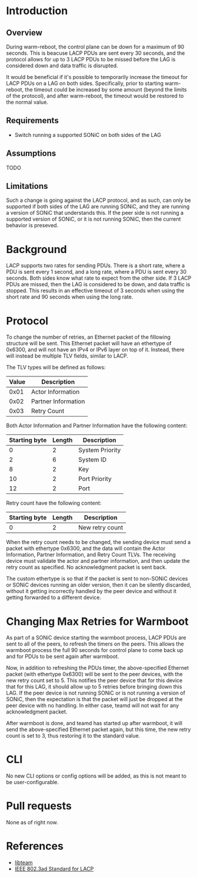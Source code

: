 # Introduction
## Overview

During warm-reboot, the control plane can be down for a maximum of 90 seconds.
This is beacuse LACP PDUs are sent every 30 seconds, and the protocol allows for
up to 3 LACP PDUs to be missed before the LAG is considered down and data
traffic is disrupted.

It would be beneficial if it's possible to temporarily increase the timeout for
LACP PDUs on a LAG on both sides. Specifically, prior to starting warm-reboot,
the timeout could be increased by some amount (beyond the limits of the
protocol), and after warm-reboot, the timeout would be restored to the normal
value.

## Requirements

- Switch running a supported SONiC on both sides of the LAG

## Assumptions

TODO

## Limitations


Such a change is going against the LACP protocol, and as such, can only be
supported if both sides of the LAG are running SONiC, and they are running a
version of SONiC that understands this. If the peer side is not running a
supported version of SONiC, or it is not running SONiC, then the current
behavior is preseved.

# Background

LACP supports two rates for sending PDUs. There is a short rate, where a PDU is
sent every 1 second, and a long rate, where a PDU is sent every 30 seconds. Both
sides know what rate to expect from the other side. If 3 LACP PDUs are missed,
then the LAG is considered to be down, and data traffic is stopped. This results
in an effective timeout of 3 seconds when using the short rate and 90 seconds
when using the long rate.

# Protocol

To change the number of retries, an Ethernet packet of the fillowing structure
will be sent. This Ethernet packet will have an ethertype of 0x6300, and will
not have an IPv4 or IPv6 layer on top of it. Instead, there will instead be
multiple TLV fields, similar to LACP.

The TLV types will be defined as follows:

| Value | Description         |
|-------|---------------------|
| 0x01  | Actor Information   |
| 0x02  | Partner Information |
| 0x03  | Retry Count         |

Both Actor Information and Partner Information have the following content:

| Starting byte | Length | Description     |
|---------------|--------|-----------------|
|      0        |   2    | System Priority |
|      2        |   6    | System ID       |
|      8        |   2    | Key             |
|     10        |   2    | Port Priority   |
|     12        |   2    | Port            |

Retry count have the following content:

| Starting byte | Length | Description     |
|---------------|--------|-----------------|
|      0        |   2    | New retry count |

When the retry count needs to be changed, the sending device must send a packet
with ethertype 0x6300, and the data will contain the Actor Information, Partner
Information, and Retry Count TLVs. The receiving device must validate the actor
and partner information, and then update the retry count as specified. No
acknowledgment packet is sent back.

The custom ethertype is so that if the packet is sent to non-SONiC devices
or SONiC devices running an older version, then it can be silently discarded,
without it getting incorrectly handled by the peer device and without it getting
forwarded to a different device.

# Changing Max Retries for Warmboot

As part of a SONiC device starting the warmboot process, LACP PDUs are sent to
all of the peers, to refresh the timers on the peers. This allows the warmboot
process the full 90 seconds for control plane to come back up and for PDUs to be
sent again after warmboot.

Now, in addition to refreshing the PDUs timer, the above-specified Ethernet
packet (with ethertype 0x6300) will be sent to the peer devices, with the new
retry count set to 5. This notifies the peer device that for this device that
for this LAG, it should allow up to 5 retries before bringing down this LAG. If
the peer device is not running SONiC or is not running a version of SONiC, then
the expectation is that the packet will just be dropped at the peer device with
no handling. In either case, teamd will not wait for any acknowledgment packet.

After warmboot is done, and teamd has started up after warmboot, it will send
the above-specified Ethernet packet again, but this time, the new retry count is
set to 3, thus restoring it to the standard value.

# CLI

No new CLI options or config options will be added, as this is not meant to be
user-configurable.

# Pull requests

None as of right now.

# References

- [libteam](https://github.com/jpirko/libteam)
- [IEEE 802.3ad Standard for LACP](http://www.ieee802.org/3/ad/public/mar99/seaman_1_0399.pdf)

